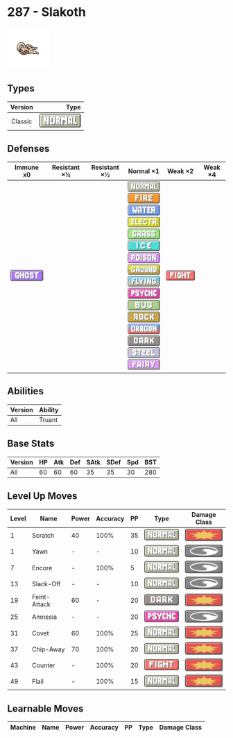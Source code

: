 # 287 - Slakoth

![slakoth](../img/pokemon/287.png)

## Types

| Version | Type                               |
| :-----: | ---------------------------------: |
| Classic | ![normal](../img/types/normal.png) |

## Defenses

| Immune x0                        | Resistant ×¼ | Resistant ×½ | Normal ×1                                                                                                                                                                                                                                                                                                                                                                                                                                                                                                                                                                                                         | Weak ×2                                | Weak ×4 |
| -------------------------------- | ------------ | ------------ | ----------------------------------------------------------------------------------------------------------------------------------------------------------------------------------------------------------------------------------------------------------------------------------------------------------------------------------------------------------------------------------------------------------------------------------------------------------------------------------------------------------------------------------------------------------------------------------------------------------------- | -------------------------------------- | ------- |
| ![ghost](../img/types/ghost.png) |              |              | ![normal](../img/types/normal.png)<br/>![fire](../img/types/fire.png)<br/>![water](../img/types/water.png)<br/>![electric](../img/types/electric.png)<br/>![grass](../img/types/grass.png)<br/>![ice](../img/types/ice.png)<br/>![poison](../img/types/poison.png)<br/>![ground](../img/types/ground.png)<br/>![flying](../img/types/flying.png)<br/>![psychic](../img/types/psychic.png)<br/>![bug](../img/types/bug.png)<br/>![rock](../img/types/rock.png)<br/>![dragon](../img/types/dragon.png)<br/>![dark](../img/types/dark.png)<br/>![steel](../img/types/steel.png)<br/>![fairy](../img/types/fairy.png) | ![fighting](../img/types/fighting.png) |         |

## Abilities

| Version | Ability |
| ------- | ------- |
| All     | Truant  |

## Base Stats

| Version | HP | Atk | Def | SAtk | SDef | Spd | BST |
| ------- | -- | --- | --- | ---- | ---- | --- | --- |
| All     | 60 | 60  | 60  | 35   | 35   | 30  | 280 |

## Level Up Moves

| Level | Name         | Power | Accuracy | PP | Type                                   | Damage Class                           |
| ----- | ------------ | ----- | -------- | -- | -------------------------------------- | -------------------------------------- |
| 1     | Scratch      | 40    | 100%     | 35 | ![normal](../img/types/normal.png)     | ![physical](../img/types/physical.png) |
| 1     | Yawn         | -     | -        | 10 | ![normal](../img/types/normal.png)     | ![status](../img/types/status.png)     |
| 7     | Encore       | -     | 100%     | 5  | ![normal](../img/types/normal.png)     | ![status](../img/types/status.png)     |
| 13    | Slack-Off    | -     | -        | 10 | ![normal](../img/types/normal.png)     | ![status](../img/types/status.png)     |
| 19    | Feint-Attack | 60    | -        | 20 | ![dark](../img/types/dark.png)         | ![physical](../img/types/physical.png) |
| 25    | Amnesia      | -     | -        | 20 | ![psychic](../img/types/psychic.png)   | ![status](../img/types/status.png)     |
| 31    | Covet        | 60    | 100%     | 25 | ![normal](../img/types/normal.png)     | ![physical](../img/types/physical.png) |
| 37    | Chip-Away    | 70    | 100%     | 20 | ![normal](../img/types/normal.png)     | ![physical](../img/types/physical.png) |
| 43    | Counter      | -     | 100%     | 20 | ![fighting](../img/types/fighting.png) | ![physical](../img/types/physical.png) |
| 49    | Flail        | -     | 100%     | 15 | ![normal](../img/types/normal.png)     | ![physical](../img/types/physical.png) |

## Learnable Moves

| Machine | Name | Power | Accuracy | PP | Type | Damage Class |
| ------- | ---- | ----- | -------- | -- | ---- | ------------ |